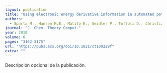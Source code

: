 ```yaml
---
layout: publication
title: "Using electronic energy derivative information in automated potential energy surface construction for vibrational calculations"
authors:
  - Sparta M., Hansen M.B., Matito E., Seidler P., Toffoli D., Christiansen O.
journal: "J. Chem. Theory Comput."
year: 2010
volume: 6
pages: "3162-3175"
url: "https://pubs.acs.org/doi/10.1021/ct100229f"
extra: ""
---
```


Descripción opcional de la publicación.
